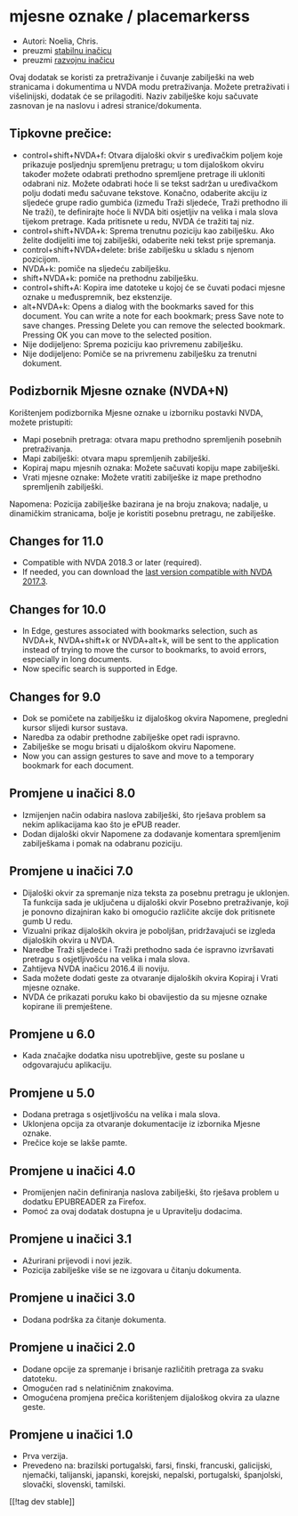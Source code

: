 # mjesne oznake / placemarkerss #

* Autori: Noelia, Chris.
* preuzmi [stabilnu inačicu][1]
* preuzmi [razvojnu inačicu][2]

Ovaj dodatak se koristi za pretraživanje i čuvanje zabilješki na web
stranicama i dokumentima u NVDA modu pretraživanja. Možete pretraživati i
višelinijski, dodatak će se prilagoditi. Naziv zabilješke koju sačuvate
zasnovan je na naslovu i adresi stranice/dokumenta. 

## Tipkovne prečice:  ##

*	control+shift+NVDA+f: Otvara dijaloški okvir s uređivačkim poljem koje
  prikazuje posljednju spremljenu pretragu; u tom dijaloškom okviru također
  možete odabrati prethodno spremljene pretrage ili ukloniti odabrani
  niz. Možete odabrati hoće li se tekst sadržan u uređivačkom polju dodati
  među sačuvane tekstove. Konačno, odaberite akciju iz sljedeće grupe radio
  gumbića (između Traži sljedeće, Traži prethodno ili Ne traži), te
  definirajte hoće li NVDA biti osjetljiv na velika i mala slova tijekom
  pretrage. Kada pritisnete u redu, NVDA će tražiti taj niz.
*	control+shift+NVDA+k: Sprema trenutnu poziciju kao zabilješku. Ako želite
  dodijeliti ime toj zabilješki, odaberite neki tekst prije spremanja. 
*	control+shift+NVDA+delete: briše zabilješku u skladu s njenom pozicijom.
*	NVDA+k: pomiče na sljedeću zabilješku.
*	shift+NVDA+k: pomiče na prethodnu zabilješku.
*	control+shift+A: Kopira ime datoteke u kojoj će se čuvati podaci mjesne
  oznake u međuspremnik, bez ekstenzije.
*	alt+NVDA+k: Opens a dialog with the bookmarks saved for this document. You
  can write a note for each bookmark; press Save note to save
  changes. Pressing Delete you can remove the selected bookmark. Pressing OK
  you can move to the selected position.
*	Nije dodijeljeno: Sprema poziciju kao privremenu zabilješku.
*	Nije dodijeljeno: Pomiče se na privremenu zabilješku za trenutni dokument.


## Podizbornik Mjesne oznake (NVDA+N)  ##

Korištenjem podizbornika Mjesne oznake u izborniku postavki NVDA, možete
pristupiti: 

*	Mapi posebnih pretraga: otvara mapu prethodno spremljenih posebnih
  pretraživanja.
*	Mapi zabilješki: otvara mapu spremljenih zabilješki.
*	Kopiraj mapu mjesnih oznaka: Možete sačuvati kopiju mape zabilješki.
*	Vrati mjesne oznake: Možete vratiti zabilješke iz mape prethodno
  spremljenih zabilješki.

Napomena: Pozicija zabilješke bazirana je na broju znakova; nadalje, u
dinamičkim stranicama, bolje je koristiti posebnu pretragu, ne zabilješke.


## Changes for 11.0 ##
*	Compatible with NVDA 2018.3 or later (required).
*	If needed, you can download the [last version compatible with NVDA
  2017.3][3].

## Changes for 10.0 ##
*	In Edge, gestures associated with bookmarks selection, such as NVDA+k,
  NVDA+shift+k or NVDA+alt+k, will be sent to the application instead of
  trying to move the cursor to bookmarks, to avoid errors, especially in
  long documents.
*	Now specific search is supported in Edge.

## Changes for 9.0
*	Dok se pomičete na zabilješku iz dijaloškog okvira Napomene, pregledni
  kursor slijedi kursor sustava.
*	Naredba za odabir prethodne zabilješke opet radi ispravno.
*	Zabilješke se mogu brisati u dijaloškom okviru Napomene.
*	Now you can assign gestures to save and move to a temporary bookmark for
  each document.

## Promjene u inačici 8.0 ##
*	Izmijenjen način odabira naslova zabilješki, što rješava problem sa nekim
  aplikacijama kao što je ePUB reader.
*	Dodan dijaloški okvir Napomene za dodavanje komentara spremljenim
  zabilješkama i pomak na odabranu poziciju.

## Promjene u inačici 7.0 ##
*	Dijaloški okvir za spremanje niza teksta za posebnu pretragu je
  uklonjen. Ta funkcija sada je uključena u dijaloški okvir Posebno
  pretraživanje, koji je ponovno dizajniran kako bi omogućio različite
  akcije dok pritisnete gumb U redu.
*	Vizualni prikaz dijaloških okvira je poboljšan, pridržavajući se izgleda
  dijaloških okvira u NVDA. 
*	Naredbe Traži sljedeće i Traži prethodno sada će ispravno izvršavati
  pretragu s osjetljivošću na velika i mala slova.
*	Zahtijeva NVDA inačicu 2016.4 ili noviju.
*	Sada možete dodati geste za otvaranje dijaloških okvira Kopiraj i Vrati
  mjesne oznake.
*	NVDA će prikazati poruku kako bi obavijestio da su mjesne oznake kopirane
  ili premještene.

## Promjene u 6.0 ##
* Kada značajke dodatka nisu upotrebljive, geste su poslane u odgovarajuću
  aplikaciju.

## Promjene u 5.0 ##
* Dodana pretraga s osjetljivošću na velika i mala slova.
* Uklonjena opcija za otvaranje dokumentacije iz izbornika Mjesne oznake.
* Prečice koje se lakše pamte.

## Promjene u inačici 4.0 ##
* Promijenjen način definiranja naslova zabilješki, što rješava problem u
  dodatku EPUBREADER za Firefox.
* Pomoć za ovaj dodatak dostupna je u Upravitelju dodacima.

## Promjene u inačici 3.1 ##
* Ažurirani prijevodi i novi jezik.
* Pozicija zabilješke više se ne izgovara u čitanju dokumenta.

## Promjene u inačici 3.0 ##
* Dodana podrška za čitanje dokumenta.

## Promjene u inačici 2.0 ##
* Dodane opcije za spremanje i brisanje različitih pretraga za svaku
  datoteku.
* Omogućen rad s nelatiničnim znakovima.
* Omogućena promjena prečica korištenjem dijaloškog okvira za ulazne geste.

## Promjene u inačici 1.0 ##
* Prva verzija.
* Prevedeno na: brazilski portugalski, farsi, finski, francuski, galicijski,
  njemački, talijanski, japanski, korejski, nepalski, portugalski,
  španjolski, slovački, slovenski, tamilski.

[[!tag dev stable]]

[1]: https://addons.nvda-project.org/files/get.php?file=pm

[2]: https://addons.nvda-project.org/files/get.php?file=pm-dev

[3]: https://addons.nvda-project.org/files/get.php?file=pm-o
